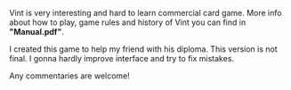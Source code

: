 
Vint is very interesting and hard to learn commercial card game. More info about how to play, game rules and history of Vint 
you can find in <b>"Manual.pdf"</b>.

I created this game to help my friend with his diploma. This version is not final. I gonna hardly improve interface and try to fix mistakes.

Any commentaries are welcome!



